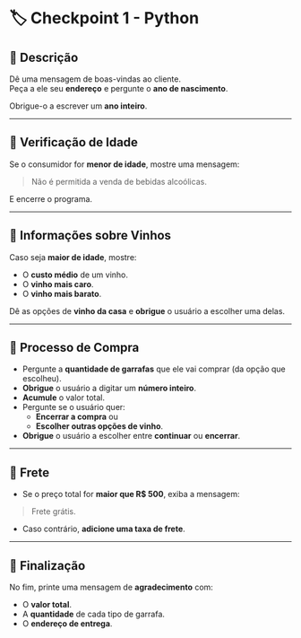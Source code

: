 # 🏷️ Checkpoint 1 - Python

## 📜 Descrição
Dê uma mensagem de boas-vindas ao cliente.  
Peça a ele seu **endereço** e pergunte o **ano de nascimento**.

Obrigue-o a escrever um **ano inteiro**.

---

## 🚫 Verificação de Idade
Se o consumidor for **menor de idade**, mostre uma mensagem:

> Não é permitida a venda de bebidas alcoólicas.

E encerre o programa.

---

## 🍷 Informações sobre Vinhos
Caso seja **maior de idade**, mostre:
- O **custo médio** de um vinho.
- O **vinho mais caro**.
- O **vinho mais barato**.

Dê as opções de **vinho da casa** e **obrigue** o usuário a escolher uma delas.

---

## 🛒 Processo de Compra
- Pergunte a **quantidade de garrafas** que ele vai comprar (da opção que escolheu).
- **Obrigue** o usuário a digitar um **número inteiro**.
- **Acumule** o valor total.
- Pergunte se o usuário quer:
  - **Encerrar a compra** ou
  - **Escolher outras opções de vinho**.
- **Obrigue** o usuário a escolher entre **continuar** ou **encerrar**.

---

## 🚚 Frete
- Se o preço total for **maior que R$ 500**, exiba a mensagem:

> Frete grátis.

- Caso contrário, **adicione uma taxa de frete**.

---

## 🙏 Finalização
No fim, printe uma mensagem de **agradecimento** com:
- O **valor total**.
- A **quantidade** de cada tipo de garrafa.
- O **endereço de entrega**.

